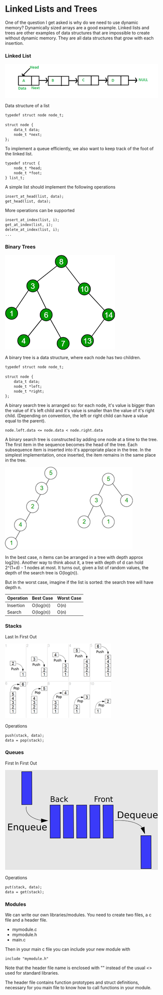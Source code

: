 # Linked Lists and Trees
One of the question I get asked is why do we need to use dynamic memory? Dynamically sized arrays are a good example. Linked lists and trees are other examples of data structures that are impossible to create without dynamic memory. They are all data structures that grow with each insertion.

### Linked List
![](media/week10/Linkedlist.png)

Data structure of a list
```
typedef struct node node_t;

struct node {
	data_t data;
	node_t *next;
};
```

To implement a queue efficiently, we also want to keep track of the foot of the linked list.

```
typedef struct {
	node_t *head;
	node_t *foot;
} list_t;
```

A simple list should implement the following operations

```
insert_at_head(list, data);
get_head(list, data);
```

More operations can be supported

```
insert_at_index(list, i);
get_at_index(list, i);
delete_at_index(list, i);
...
```

### Binary Trees
![](media/week10/Binarytree.png)

A binary tree is a data structure, where each node has two children.

```
typedef struct node node_t;

struct node {
	data_t data;
	node_t *left;
	node_t *right;
};
```

A binary search tree is arranged so: for each node, it's value is bigger than the value of it's left child and it's value is smaller than the value of it's right child. (Depending on convention, the left or right child can have a value equal to the parent).

```
node.left.data <= node.data < node.right.data
```

A binary search tree is constructed by adding one node at a time to the tree. The first item in the sequence becomes the head of the tree. Each subsequence item is inserted into it's appropriate place in the tree. In the simplest implementation, once inserted, the item remains in the same place in the tree.

![](media/week10/BTree_skewed_example.jpg)

In the best case, n items can be arranged in a tree with depth approx log2(n). Another way to think about it, a tree with depth of d can hold 2^(1+d) - 1 nodes at most. It turns out, given a list of random values, the depth of the search tree is O(log(n)).

But in the worst case, imagine if the list is sorted: the search tree will have depth n.

| Operation | Best Case | Worst Case |
| - | - | - |
| Insertion | O(log(n)) | O(n) |
| Search | O(log(n)) | O(n) |

### Stacks
Last In First Out

![](media/week10/stack.png)

Operations
```
push(stack, data);
data = pop(stack);
```

### Queues
First In First Out

![](media/week10/queue.png)

Operations
```
put(stack, data);
data = get(stack);
```

### Modules
We can write our own libraries/modules. You need to create two files, a c file and a header file.

* mymodule.c
* mymodule.h
* main.c

Then in your main c file you can include your new module with 

```
include "mymodule.h"
```

Note that the header file name is enclosed with "" instead of the usual <> used for standard libraries.

The header file contains function prototypes and struct definitions, necessary for you main file to know how to call functions in your module.